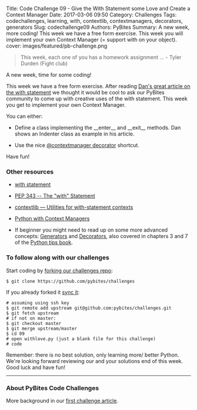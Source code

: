 Title: Code Challenge 09 - Give the With Statement some Love and Create a Context Manager
Date: 2017-03-06 09:50
Category: Challenges
Tags: codechallenges, learning, with, contextlib, contextmanagers, decorators, generators
Slug: codechallenge09
Authors: PyBites
Summary: A new week, more coding! This week we have a free form exercise. This week you will implement your own Context Manager (= support with on your object).
cover: images/featured/pb-challenge.png

> This week, each one of you has a homework assignment ... - Tyler Durden (Fight club)

A new week, time for some coding! 

This week we have a free form exercise. After reading [Dan's great article on the with statement](https://dbader.org/blog/python-context-managers-and-with-statement) we thought it would be cool to ask our PyBites community to come up with creative uses of the with statement. This week you get to implement your own Context Manager.

You can either:

* Define a class implementing the \_\_enter\_\_ and \_\_exit\_\_ methods. Dan shows an Indenter class as example in his article.

* Use the nice [@contextmanager decorator](https://docs.python.org/3.6/library/contextlib.html#contextlib.contextmanager) shortcut. 

Have fun!

### Other resources

* [with statement](https://docs.python.org/3.6/reference/compound_stmts.html#with)

* [PEP 343 -- The "with" Statement](https://www.python.org/dev/peps/pep-0343/)

* [contextlib — Utilities for with-statement contexts](https://docs.python.org/3/library/contextlib.html)

* [Python with Context Managers](https://jeffknupp.com/blog/2016/03/07/python-with-context-managers/)

* If beginner you might need to read up on some more advanced concepts: [Generators](https://wiki.python.org/moin/Generators) and [Decorators](https://wiki.python.org/moin/PythonDecorators), also covered in chapters 3 and 7 of the [Python tips book](http://book.pythontips.com/en/latest/index.html). 

### To follow along with our challenges

Start coding by [forking our challenges repo](https://github.com/pybites/challenges):

    $ git clone https://github.com/pybites/challenges

If you already forked it [sync it](https://help.github.com/articles/syncing-a-fork/):

    # assuming using ssh key
    $ git remote add upstream git@github.com:pybites/challenges.git
    $ git fetch upstream
    # if not on master:
    $ git checkout master
    $ git merge upstream/master
    $ cd 09
    # open withlove.py (just a blank file for this challenge)
	# code

Remember: there is no best solution, only learning more/ better Python. We're looking forward reviewing our and your solutions end of this week. Good luck and have fun!

---

### About PyBites Code Challenges

More background in our [first challenge article](http://pybit.es/codechallenge01.html).
